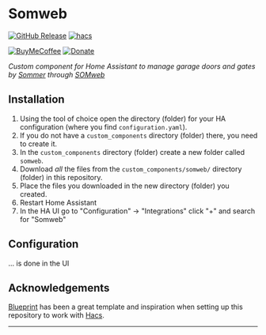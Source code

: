 # Somweb

[![GitHub Release][releases-shield]][releases]
[![hacs][hacsbadge]][hacs]

<!-- [![GitHub Activity][commits-shield]][commits] -->
<!-- [![License][license-shield]](LICENSE) -->

<!-- ![Project Maintenance][maintenance-shield] -->
[![BuyMeCoffee][buymecoffeebadge]][buymecoffee]
[![Donate][paypalmebadge]][paypalme]

<!-- [![Discord][discord-shield]][discord] -->
<!-- [![Community Forum][forum-shield]][forum] -->

_Custom component for Home Assistant to manage garage doors and gates by [Sommer][sommer] through [SOMweb][sommer-somweb]_

<!-- **This integration will set up the following platforms.**

Platform | Description
-- | --
`binary_sensor` | Show something `True` or `False`.
`sensor` | Show info from blueprint API.
`switch` | Switch something `True` or `False`. -->

## Installation

1. Using the tool of choice open the directory (folder) for your HA configuration (where you find `configuration.yaml`).
1. If you do not have a `custom_components` directory (folder) there, you need to create it.
1. In the `custom_components` directory (folder) create a new folder called `somweb`.
1. Download _all_ the files from the `custom_components/somweb/` directory (folder) in this repository.
1. Place the files you downloaded in the new directory (folder) you created.
1. Restart Home Assistant
1. In the HA UI go to "Configuration" -> "Integrations" click "+" and search for "Somweb"

## Configuration

... is done in the UI

<!---->

<!-- ## Contributions are welcome!

If you want to contribute to this please read the [Contribution guidelines](CONTRIBUTING.md) -->

## Acknowledgements

[Blueprint][blueprint-repo] has been a great template and inspiration when setting up this repository to work with [Hacs][hacs].

***

[sommer]: https://www.sommer.eu
[sommer-somweb]: https://www.sommer.eu/en/somweb.html

[buymecoffee]: https://www.buymeacoffee.com/taarskog
[buymecoffeebadge]: https://img.shields.io/badge/buy%20me%20a%20coffee-donate-yellow.svg?style=for-the-badge

[paypalme]: https://paypal.me/taarskog
[paypalmebadge]: https://img.shields.io/badge/Donate-PayPal-blue.svg?style=for-the-badge

[commits-shield]: https://img.shields.io/github/commit-activity/y/taarskog/home-assistant-component-somweb.svg?style=for-the-badge
[commits]: https://github.com/taarskog/home-assistant-component-somweb/commits/main

[hacs]: https://github.com/hacs/integration
[hacsbadge]: https://img.shields.io/badge/HACS-Custom-orange.svg?style=for-the-badge

[discord]: https://discord.gg/Qa5fW2R
[discord-shield]: https://img.shields.io/discord/330944238910963714.svg?style=for-the-badge

[forum-shield]: https://img.shields.io/badge/community-forum-brightgreen.svg?style=for-the-badge
[forum]: https://community.home-assistant.io/

[license-shield]: https://img.shields.io/github/license/taarskog/home-assistant-component-somweb.svg?style=for-the-badge
[maintenance-shield]: https://img.shields.io/badge/maintainer-Trond%20Aarskog%20%40taarskog-blue.svg?style=for-the-badge

[releases-shield]: https://img.shields.io/github/release/taarskog/home-assistant-component-somweb.svg?style=for-the-badge
[releases]: https://github.com/taarskog/home-assistant-component-somweb/releases

[blueprint-repo]: https://github.com/ludeeus/integration_blueprint
